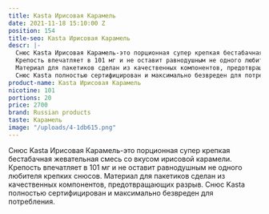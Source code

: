 ```yaml
---
title: Kasta Ирисовая Карамель
date: 2021-11-18 15:10:00 Z
position: 154
title-seo: Kasta Ирисовая Карамель
descr: |-
  Снюс Kasta Ирисовая Карамель-это порционная супер крепкая бестабачная жевательная смесь со вкусом ирисовой карамели.
  Крепость впечатляет в 101 мг и не оставит равнодушным не одного любителя крепких снюсов.
  Материал для пакетиков сделан из качественных компонентов, предотвращающих разрыв.
  Снюс Kasta полностью сертифицирован и максимально безвреден для потребления.
product-name: Kasta Ирисовая Карамель
nicotine: 101
portions: 20
price: 2700
brand: Russian products
taste: Карамель
image: "/uploads/4-1db615.png"
---
```


Снюс Kasta Ирисовая Карамель-это порционная супер крепкая бестабачная жевательная смесь со вкусом ирисовой карамели.
Крепость впечатляет в 101 мг и не оставит равнодушным не одного любителя крепких снюсов.
Материал для пакетиков сделан из качественных компонентов, предотвращающих разрыв.
Снюс Kasta полностью сертифицирован и максимально безвреден для потребления.